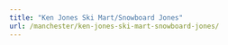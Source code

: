 ```yaml
---
title: "Ken Jones Ski Mart/Snowboard Jones"
url: /manchester/ken-jones-ski-mart-snowboard-jones/
---
```

